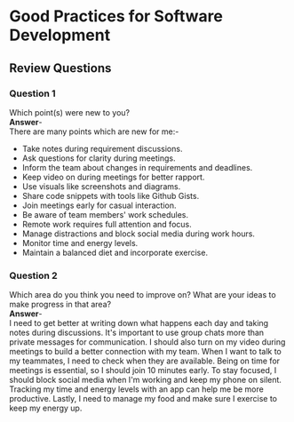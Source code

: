 # Good Practices for Software Development

## Review Questions
### Question 1
Which point(s) were new to you?<br>
**Answer**-<br>
There are many points which are new for me:-
- Take notes during requirement discussions.
- Ask questions for clarity during meetings.
- Inform the team about changes in requirements and deadlines.
- Keep video on during meetings for better rapport.
- Use visuals like screenshots and diagrams.
- Share code snippets with tools like Github Gists.
- Join meetings early for casual interaction.
- Be aware of team members' work schedules.
- Remote work requires full attention and focus.
- Manage distractions and block social media during work hours.
- Monitor time and energy levels.
- Maintain a balanced diet and incorporate exercise.

### Question 2
Which area do you think you need to improve on? What are your ideas to make progress in that area?<br>
**Answer**-<br>
I need to get better at writing down what happens each day and taking notes during discussions. It's important to use group chats more than private messages for communication. I should also turn on my video during meetings to build a better connection with my team. When I want to talk to my teammates, I need to check when they are available. Being on time for meetings is essential, so I should join 10 minutes early. To stay focused, I should block social media when I'm working and keep my phone on silent. Tracking my time and energy levels with an app can help me be more productive. Lastly, I need to manage my food and make sure I exercise to keep my energy up.
